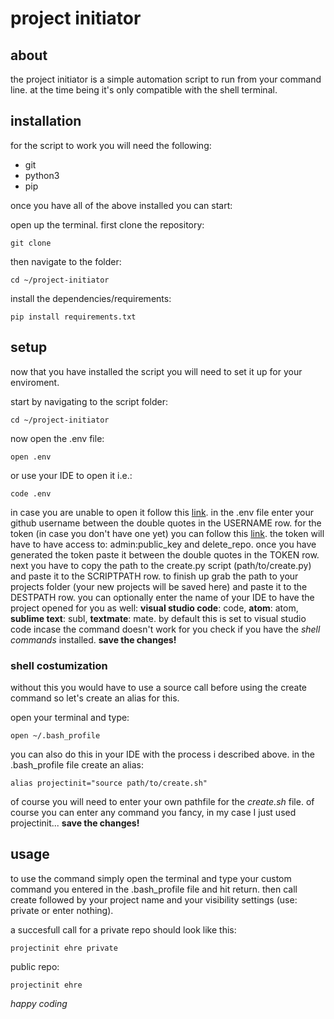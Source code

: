 # project initiator

## about
the project initiator is a simple automation script to run from your command line.
at the time being it's only compatible with the shell terminal.

## installation
for the script to work you will need the following:
- git
- python3
- pip

once you have all of the above installed you can start:

open up the terminal.
first clone the repository:
```shell
git clone 
```
then navigate to the folder:
```shell
cd ~/project-initiator
```
install the dependencies/requirements:
```shell
pip install requirements.txt
```

## setup
now that you have installed the script you will need to set it up for your enviroment.

start by navigating to the script folder:
```shell
cd ~/project-initiator
```
now open the .env file:
```shell
open .env
```
or use your IDE to open it i.e.:
```shell
code .env
```
in case you are unable to open it follow this [link](https://stackoverflow.com/questions/29955500/code-not-working-in-command-line-for-visual-studio-code-on-osx-mac).
in the .env file enter your github username between the double quotes in the USERNAME row.
for the token (in case you don't have one yet) you can follow this [link](https://docs.github.com/en/free-pro-team@latest/github/authenticating-to-github/creating-a-personal-access-token). the token will have to have access to: admin:public_key and delete_repo.
once you have generated the token paste it between the double quotes in the TOKEN row.
next you have to copy the path to the create.py script (path/to/create.py) and paste it to the SCRIPTPATH row.
to finish up grab the path to your projects folder (your new projects will be saved here) and paste it to the DESTPATH row.
you can optionally enter the name of your IDE to have the project opened for you as well:
__visual studio code__: code, __atom__: atom, __sublime text__: subl, __textmate__: mate.
by default this is set to visual studio code
incase the command doesn't work for you check if you have the _shell commands_ installed.
__save the changes!__

### shell costumization
without this you would have to use a source call before using the create command so let's create an alias for this.

open your terminal and type:
```shell
open ~/.bash_profile
```
you can also do this in your IDE with the process i described above.
in the .bash_profile file create an alias:
```shell
alias projectinit="source path/to/create.sh"
```
of course you will need to enter your own pathfile for the _create.sh_ file.
of course you can enter any command you fancy, in my case I just used projectinit...
__save the changes!__

## usage
to use the command simply open the terminal and type your custom command you entered in the .bash_profile file and hit return.
then call create followed by your project name and your visibility settings (use: private or enter nothing).

a succesfull call for a private repo should look like this:
```shell
projectinit ehre private
```
public repo:
```shell
projectinit ehre 
```
_happy coding_
